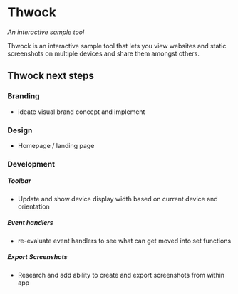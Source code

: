 # Thwock
_An interactive sample tool_

Thwock is an interactive sample tool that lets you view websites and static screenshots on multiple devices and share them amongst others.

## Thwock next steps

### Branding
- ideate visual brand concept and implement

### Design
- Homepage / landing page

### Development

#####  Toolbar
- Update and show device display width based on current device and orientation

##### Event handlers
- re-evaluate event handlers to see what can get moved into set functions

##### Export Screenshots
- Research and add ability to create and export screenshots from within app